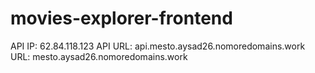 # movies-explorer-frontend

API IP: 62.84.118.123 API URL: api.mesto.aysad26.nomoredomains.work URL: mesto.aysad26.nomoredomains.work
